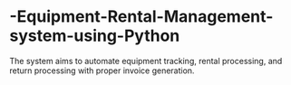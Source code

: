 # -Equipment-Rental-Management-system-using-Python
The system aims to automate equipment tracking, rental processing, and return processing with proper invoice generation.
